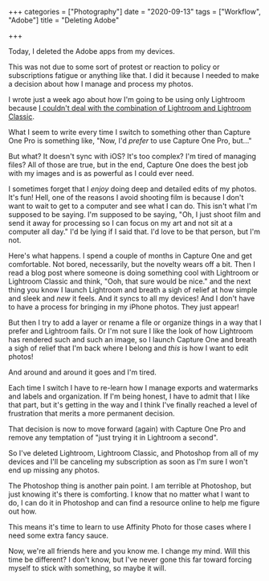 +++
categories = ["Photography"]
date = "2020-09-13"
tags = ["Workflow", "Adobe"]
title = "Deleting Adobe"

+++

Today, I deleted the Adobe apps from my devices.

This was not due to some sort of protest or reaction to policy or subscriptions fatigue or anything like that. I did it because I needed to make a decision about how I manage and process my photos.

I wrote just a week ago about how I'm going to be using only Lightroom because [I couldn't deal with the combination of Lightroom and Lightroom Classic](https://www.baty.net/2020/giving-up-lightroom-classic-and-cc/).

What I seem to write every time I switch to something other than Capture One Pro is something like, "Now, I'd _prefer_ to use Capture One Pro, but..." 

But what? It doesn't sync with iOS? It's too complex? I'm tired of managing files? All of those are true, but in the end, Capture One does the best job with my images and is as powerful as I could ever need.

I sometimes forget that I _enjoy_ doing deep and detailed edits of my photos. It's fun! Hell, one of the reasons I avoid shooting film is because I don't want to wait to get to a computer and see what I can do. This isn't what I'm supposed to be saying. I'm supposed to be saying, "Oh, I just shoot film and send it away for processing so I can focus on my art and not sit at a computer all day." I'd be lying if I said that. I'd love to be that person, but I'm not.

Here's what happens. I spend a couple of months in Capture One and get comfortable. Not bored, necessarily, but the novelty wears off a bit. Then I read a blog post where someone is doing something cool with Lightroom or Lightroom Classic and think, "Ooh, that sure would be nice." and the next thing you know I launch Lightroom and breath a sigh of relief at how simple and sleek and _new_ it feels. And it syncs to all my devices! And I don't have to have a process for bringing in my iPhone photos. They just appear!

But then I try to add a layer or rename a file or organize things in a way that I prefer and Lightroom fails. Or I'm not sure I like the look of how Lightroom has rendered such and such an image, so I launch Capture One and breath a sigh of relief that I'm back where I belong and _this_ is how I want to edit photos!

And around and around it goes and I'm tired.

Each time I switch I have to re-learn how I manage exports and watermarks and labels and organization. If I'm being honest, I have to admit that I like that part, but it's getting in the way and I think I've finally reached a level of frustration that merits a more permanent decision.

That decision is now to move forward (again) with Capture One Pro and remove any temptation of "just trying it in Lightroom a second". 

So I've deleted Lightroom, Lightroom Classic, and Photoshop from all of my devices and I'll be canceling my subscription as soon as I'm sure I won't end up missing any photos.

The Photoshop thing is another pain point. I am terrible at Photoshop, but just knowing it's there is comforting. I know that no matter what I want to do, I can do it in Photoshop and can find a resource online to help me figure out how.

This means it's time to learn to use Affinity Photo for those cases where I need some extra fancy sauce.

Now, we're all friends here and you know me. I change my mind. Will this time be different? I don't know, but I've never gone this far toward forcing myself to stick with something, so maybe it will.

